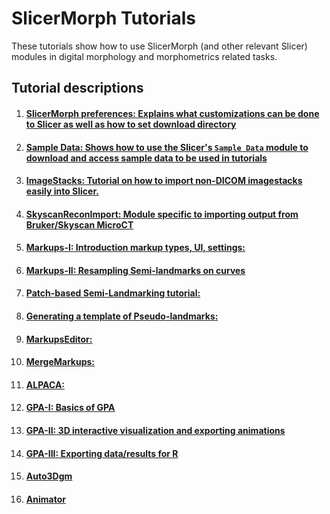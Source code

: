 # SlicerMorph Tutorials
These tutorials show how to use SlicerMorph (and other relevant Slicer) modules in digital morphology and morphometrics related tasks.

## Tutorial descriptions

1. #### [**SlicerMorph preferences:** Explains what customizations can be done to Slicer as well as how to set download directory](https://github.com/SlicerMorph/Tutorials/tree/main/MorphPrefs)
2. #### [**Sample Data:** Shows how to use the Slicer's `Sample Data` module to download and access sample data to be used in tutorials](https://github.com/SlicerMorph/Tutorials/tree/main/SampleData)
3. #### [**ImageStacks:** Tutorial on how to import non-DICOM imagestacks easily into Slicer.](https://github.com/SlicerMorph/Tutorials/tree/main/ImageStacks)
4. #### [**SkyscanReconImport:** Module specific to importing output from Bruker/Skyscan MicroCT](https://github.com/SlicerMorph/Tutorials/tree/main/SkyscanReconImport)
5. #### [**Markups-I:** Introduction markup types, UI, settings:](https://github.com/SlicerMorph/Tutorials/tree/main/Markups_1)
6. #### [**Markups-II:** Resampling Semi-landmarks on curves](https://github.com/SlicerMorph/Tutorials/tree/main/Markups_2) 
7. #### [**Patch-based Semi-Landmarking tutorial:**](https://github.com/SlicerMorph/Tutorials/tree/main/CreateSemiLMPatches)
8. #### [**Generating a template of Pseudo-landmarks:**](https://github.com/SlicerMorph/Tutorials/tree/main/PseudoLMGenerator)
9. #### [**MarkupsEditor:**](https://github.com/SlicerMorph/Tutorials/tree/main/MarkupEditor)
10. #### [**MergeMarkups:**](https://github.com/SlicerMorph/Tutorials/tree/main/MergeMarkups)
11. #### [**ALPACA:**](https://github.com/SlicerMorph/Tutorials/tree/main/ALPACA)
12. #### [**GPA-I:** Basics of GPA](https://github.com/SlicerMorph/Tutorials/tree/main/GPA_1)
13. #### [**GPA-II:** 3D interactive visualization and exporting animations](https://github.com/SlicerMorph/Tutorials/tree/main/GPA_2)
14. #### [**GPA-III:** Exporting data/results for R](https://github.com/SlicerMorph/Tutorials/tree/main/GPA_1)
15. #### [**Auto3Dgm**](https://toothandclaw.github.io/how-to-use/)
16. #### [**Animator**](https://github.com/SlicerMorph/Tutorials/tree/main/Animator)
